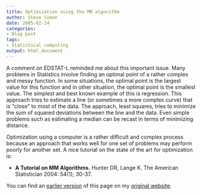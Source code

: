 ```yaml
---
title: Optimization using the MM algorithm
author: Steve Simon
date: 2005-02-14
categories:
- Blog post
tags:
- Statistical computing
output: html_document
---
```

A comment on EDSTAT-L reminded me about this important issue. Many
problems in Statistics involve finding an optimal point of a rather
complex and messy function. In some situations, the optimal point is the
largest value for this function and in other situation, the optimal
point is the smallest value. The simplest and best known example of this
is regression. This approach tries to estimate a line (or sometimes a
more complex curve) that is "close" to most of the data. The approach,
least squares, tries to minimize the sum of squared deviations between
the line and the data. Even simple problems such as estimating a median
can be recast in terms of minimizing distance.

Optimization using a computer is a rather difficult and complex process
because an approach that works well for one set of problems may perform
poorly for another set. A nice tutorial on the state of the art for
optimization is:

-   **A Tutorial on MM Algorithms.** Hunter DR, Lange K. The American
    Statistician 2004: 54(1); 30-37.

You can find an [earlier version][sim1] of this page on my [original website][sim2].


[sim1]: http://www.pmean.com/05/MMalgorithm.html
[sim2]: http://www.pmean.com/original_site.html
